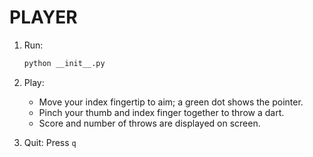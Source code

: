 # PLAYER

1. Run:
   ```bash
   python __init__.py
   ```

2. Play:
   - Move your index fingertip to aim; a green dot shows the pointer.
   - Pinch your thumb and index finger together to throw a dart.
   - Score and number of throws are displayed on screen.

3. Quit: Press `q` 